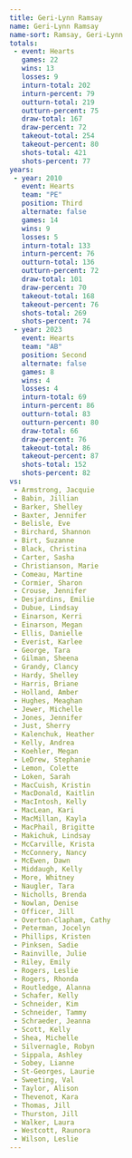 ```yaml
---
title: Geri-Lynn Ramsay
name: Geri-Lynn Ramsay
name-sort: Ramsay, Geri-Lynn
totals:
 - event: Hearts
   games: 22
   wins: 13
   losses: 9
   inturn-total: 202
   inturn-percent: 79
   outturn-total: 219
   outturn-percent: 75
   draw-total: 167
   draw-percent: 72
   takeout-total: 254
   takeout-percent: 80
   shots-total: 421
   shots-percent: 77
years:
 - year: 2010
   event: Hearts
   team: "PE"
   position: Third
   alternate: false
   games: 14
   wins: 9
   losses: 5
   inturn-total: 133
   inturn-percent: 76
   outturn-total: 136
   outturn-percent: 72
   draw-total: 101
   draw-percent: 70
   takeout-total: 168
   takeout-percent: 76
   shots-total: 269
   shots-percent: 74
 - year: 2023
   event: Hearts
   team: "AB"
   position: Second
   alternate: false
   games: 8
   wins: 4
   losses: 4
   inturn-total: 69
   inturn-percent: 86
   outturn-total: 83
   outturn-percent: 80
   draw-total: 66
   draw-percent: 76
   takeout-total: 86
   takeout-percent: 87
   shots-total: 152
   shots-percent: 82
vs:
 - Armstrong, Jacquie
 - Babin, Jillian
 - Barker, Shelley
 - Baxter, Jennifer
 - Belisle, Eve
 - Birchard, Shannon
 - Birt, Suzanne
 - Black, Christina
 - Carter, Sasha
 - Christianson, Marie
 - Comeau, Martine
 - Cormier, Sharon
 - Crouse, Jennifer
 - Desjardins, Emilie
 - Dubue, Lindsay
 - Einarson, Kerri
 - Einarson, Megan
 - Ellis, Danielle
 - Everist, Karlee
 - George, Tara
 - Gilman, Sheena
 - Grandy, Clancy
 - Hardy, Shelley
 - Harris, Briane
 - Holland, Amber
 - Hughes, Meaghan
 - Jewer, Michelle
 - Jones, Jennifer
 - Just, Sherry
 - Kalenchuk, Heather
 - Kelly, Andrea
 - Koehler, Megan
 - LeDrew, Stephanie
 - Lemon, Colette
 - Loken, Sarah
 - MacCuish, Kristin
 - MacDonald, Kaitlin
 - MacIntosh, Kelly
 - MacLean, Kari
 - MacMillan, Kayla
 - MacPhail, Brigitte
 - Makichuk, Lindsay
 - McCarville, Krista
 - McConnery, Nancy
 - McEwen, Dawn
 - Middaugh, Kelly
 - More, Whitney
 - Naugler, Tara
 - Nicholls, Brenda
 - Nowlan, Denise
 - Officer, Jill
 - Overton-Clapham, Cathy
 - Peterman, Jocelyn
 - Phillips, Kristen
 - Pinksen, Sadie
 - Rainville, Julie
 - Riley, Emily
 - Rogers, Leslie
 - Rogers, Rhonda
 - Routledge, Alanna
 - Schafer, Kelly
 - Schneider, Kim
 - Schneider, Tammy
 - Schraeder, Jeanna
 - Scott, Kelly
 - Shea, Michelle
 - Silvernagle, Robyn
 - Sippala, Ashley
 - Sobey, Lianne
 - St-Georges, Laurie
 - Sweeting, Val
 - Taylor, Alison
 - Thevenot, Kara
 - Thomas, Jill
 - Thurston, Jill
 - Walker, Laura
 - Westcott, Raunora
 - Wilson, Leslie
---
```

